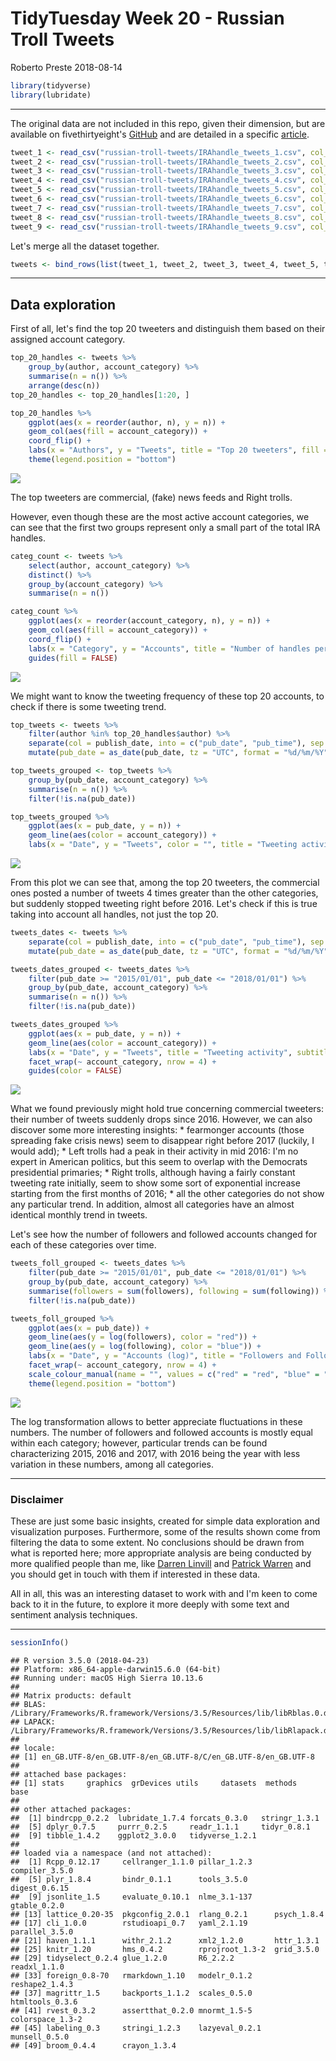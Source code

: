 TidyTuesday Week 20 - Russian Troll Tweets
================
Roberto Preste
2018-08-14

``` r
library(tidyverse)
library(lubridate)
```

------------------------------------------------------------------------

The original data are not included in this repo, given their dimension, but are available on fivethirtyeight's [GitHub](https://github.com/fivethirtyeight/russian-troll-tweets) and are detailed in a specific [article](https://fivethirtyeight.com/features/why-were-sharing-3-million-russian-troll-tweets/).

``` r
tweet_1 <- read_csv("russian-troll-tweets/IRAhandle_tweets_1.csv", col_types = "ccccccciiicciic")
tweet_2 <- read_csv("russian-troll-tweets/IRAhandle_tweets_2.csv", col_types = "ccccccciiicciic") 
tweet_3 <- read_csv("russian-troll-tweets/IRAhandle_tweets_3.csv", col_types = "ccccccciiicciic")
tweet_4 <- read_csv("russian-troll-tweets/IRAhandle_tweets_4.csv", col_types = "ccccccciiicciic")
tweet_5 <- read_csv("russian-troll-tweets/IRAhandle_tweets_5.csv", col_types = "ccccccciiicciic")
tweet_6 <- read_csv("russian-troll-tweets/IRAhandle_tweets_6.csv", col_types = "ccccccciiicciic") 
tweet_7 <- read_csv("russian-troll-tweets/IRAhandle_tweets_7.csv", col_types = "ccccccciiicciic")
tweet_8 <- read_csv("russian-troll-tweets/IRAhandle_tweets_8.csv", col_types = "ccccccciiicciic") 
tweet_9 <- read_csv("russian-troll-tweets/IRAhandle_tweets_9.csv", col_types = "ccccccciiicciic") 
```

Let's merge all the dataset together.

``` r
tweets <- bind_rows(list(tweet_1, tweet_2, tweet_3, tweet_4, tweet_5, tweet_6, tweet_7, tweet_8, tweet_9))
```

------------------------------------------------------------------------

Data exploration
----------------

First of all, let's find the top 20 tweeters and distinguish them based on their assigned account category.

``` r
top_20_handles <- tweets %>% 
    group_by(author, account_category) %>% 
    summarise(n = n()) %>% 
    arrange(desc(n)) 
top_20_handles <- top_20_handles[1:20, ]
```

``` r
top_20_handles %>% 
    ggplot(aes(x = reorder(author, n), y = n)) + 
    geom_col(aes(fill = account_category)) + 
    coord_flip() + 
    labs(x = "Authors", y = "Tweets", title = "Top 20 tweeters", fill = "Category: ") + 
    theme(legend.position = "bottom")
```

![](Week_20_files/figure-markdown_github/unnamed-chunk-5-1.png)

The top tweeters are commercial, (fake) news feeds and Right trolls.

However, even though these are the most active account categories, we can see that the first two groups represent only a small part of the total IRA handles.

``` r
categ_count <- tweets %>% 
    select(author, account_category) %>% 
    distinct() %>% 
    group_by(account_category) %>% 
    summarise(n = n())
```

``` r
categ_count %>% 
    ggplot(aes(x = reorder(account_category, n), y = n)) + 
    geom_col(aes(fill = account_category)) + 
    coord_flip() + 
    labs(x = "Category", y = "Accounts", title = "Number of handles per category") + 
    guides(fill = FALSE)
```

![](Week_20_files/figure-markdown_github/unnamed-chunk-7-1.png)

We might want to know the tweeting frequency of these top 20 accounts, to check if there is some tweeting trend.

``` r
top_tweets <- tweets %>% 
    filter(author %in% top_20_handles$author) %>% 
    separate(col = publish_date, into = c("pub_date", "pub_time"), sep = " ") %>% 
    mutate(pub_date = as_date(pub_date, tz = "UTC", format = "%d/%m/%Y"))
```

``` r
top_tweets_grouped <- top_tweets %>% 
    group_by(pub_date, account_category) %>% 
    summarise(n = n()) %>% 
    filter(!is.na(pub_date))
```

``` r
top_tweets_grouped %>% 
    ggplot(aes(x = pub_date, y = n)) + 
    geom_line(aes(color = account_category)) + 
    labs(x = "Date", y = "Tweets", color = "", title = "Tweeting activity", subtitle = "Top 20 handles")
```

![](Week_20_files/figure-markdown_github/unnamed-chunk-10-1.png)

From this plot we can see that, among the top 20 tweeters, the commercial ones posted a number of tweets 4 times greater than the other categories, but suddenly stopped tweeting right before 2016.
Let's check if this is true taking into account all handles, not just the top 20.

``` r
tweets_dates <- tweets %>% 
    separate(col = publish_date, into = c("pub_date", "pub_time"), sep = " ") %>% 
    mutate(pub_date = as_date(pub_date, tz = "UTC", format = "%d/%m/%Y"))
```

``` r
tweets_dates_grouped <- tweets_dates %>% 
    filter(pub_date >= "2015/01/01", pub_date <= "2018/01/01") %>% 
    group_by(pub_date, account_category) %>% 
    summarise(n = n()) %>% 
    filter(!is.na(pub_date))
```

``` r
tweets_dates_grouped %>% 
    ggplot(aes(x = pub_date, y = n)) + 
    geom_line(aes(color = account_category)) + 
    labs(x = "Date", y = "Tweets", title = "Tweeting activity", subtitle = "All handles") + 
    facet_wrap(~ account_category, nrow = 4) + 
    guides(color = FALSE)
```

![](Week_20_files/figure-markdown_github/unnamed-chunk-13-1.png)

What we found previously might hold true concerning commercial tweeters: their number of tweets suddenly drops since 2016. However, we can also discover some more interesting insights:
\* fearmonger accounts (those spreading fake crisis news) seem to disappear right before 2017 (luckily, I would add);
\* Left trolls had a peak in their activity in mid 2016: I'm no expert in American politics, but this seem to overlap with the Democrats presidential primaries;
\* Right trolls, although having a fairly constant tweeting rate initially, seem to show some sort of exponential increase starting from the first months of 2016;
\* all the other categories do not show any particular trend.
In addition, almost all categories have an almost identical monthly trend in tweets.

Let's see how the number of followers and followed accounts changed for each of these categories over time.

``` r
tweets_foll_grouped <- tweets_dates %>% 
    filter(pub_date >= "2015/01/01", pub_date <= "2018/01/01") %>% 
    group_by(pub_date, account_category) %>% 
    summarise(followers = sum(followers), following = sum(following)) %>% 
    filter(!is.na(pub_date))
```

``` r
tweets_foll_grouped %>% 
    ggplot(aes(x = pub_date)) + 
    geom_line(aes(y = log(followers), color = "red")) + 
    geom_line(aes(y = log(following), color = "blue")) + 
    labs(x = "Date", y = "Accounts (log)", title = "Followers and Followed accounts") + 
    facet_wrap(~ account_category, nrow = 4) + 
    scale_colour_manual(name = "", values = c("red" = "red", "blue" = "blue"), labels = c("Followed Accounts", "Followers")) + 
    theme(legend.position = "bottom")
```

![](Week_20_files/figure-markdown_github/unnamed-chunk-15-1.png)

The log transformation allows to better appreciate fluctuations in these numbers. The number of followers and followed accounts is mostly equal within each category; however, particular trends can be found characterizing 2015, 2016 and 2017, with 2016 being the year with less variation in these numbers, among all categories.

------------------------------------------------------------------------

### Disclaimer

These are just some basic insights, created for simple data exploration and visualization purposes. Furthermore, some of the results shown come from filtering the data to some extent.
No conclusions should be drawn from what is reported here; more appropriate analysis are being conducted by more qualified people than me, like [Darren Linvill](https://www.clemson.edu/cbshs/faculty-staff/profiles/darrenl) and [Patrick Warren](http://pwarren.people.clemson.edu/) and you should get in touch with them if interested in these data.

All in all, this was an interesting dataset to work with and I'm keen to come back to it in the future, to explore it more deeply with some text and sentiment analysis techniques.

------------------------------------------------------------------------

``` r
sessionInfo()
```

    ## R version 3.5.0 (2018-04-23)
    ## Platform: x86_64-apple-darwin15.6.0 (64-bit)
    ## Running under: macOS High Sierra 10.13.6
    ## 
    ## Matrix products: default
    ## BLAS: /Library/Frameworks/R.framework/Versions/3.5/Resources/lib/libRblas.0.dylib
    ## LAPACK: /Library/Frameworks/R.framework/Versions/3.5/Resources/lib/libRlapack.dylib
    ## 
    ## locale:
    ## [1] en_GB.UTF-8/en_GB.UTF-8/en_GB.UTF-8/C/en_GB.UTF-8/en_GB.UTF-8
    ## 
    ## attached base packages:
    ## [1] stats     graphics  grDevices utils     datasets  methods   base     
    ## 
    ## other attached packages:
    ##  [1] bindrcpp_0.2.2  lubridate_1.7.4 forcats_0.3.0   stringr_1.3.1  
    ##  [5] dplyr_0.7.5     purrr_0.2.5     readr_1.1.1     tidyr_0.8.1    
    ##  [9] tibble_1.4.2    ggplot2_3.0.0   tidyverse_1.2.1
    ## 
    ## loaded via a namespace (and not attached):
    ##  [1] Rcpp_0.12.17     cellranger_1.1.0 pillar_1.2.3     compiler_3.5.0  
    ##  [5] plyr_1.8.4       bindr_0.1.1      tools_3.5.0      digest_0.6.15   
    ##  [9] jsonlite_1.5     evaluate_0.10.1  nlme_3.1-137     gtable_0.2.0    
    ## [13] lattice_0.20-35  pkgconfig_2.0.1  rlang_0.2.1      psych_1.8.4     
    ## [17] cli_1.0.0        rstudioapi_0.7   yaml_2.1.19      parallel_3.5.0  
    ## [21] haven_1.1.1      withr_2.1.2      xml2_1.2.0       httr_1.3.1      
    ## [25] knitr_1.20       hms_0.4.2        rprojroot_1.3-2  grid_3.5.0      
    ## [29] tidyselect_0.2.4 glue_1.2.0       R6_2.2.2         readxl_1.1.0    
    ## [33] foreign_0.8-70   rmarkdown_1.10   modelr_0.1.2     reshape2_1.4.3  
    ## [37] magrittr_1.5     backports_1.1.2  scales_0.5.0     htmltools_0.3.6 
    ## [41] rvest_0.3.2      assertthat_0.2.0 mnormt_1.5-5     colorspace_1.3-2
    ## [45] labeling_0.3     stringi_1.2.3    lazyeval_0.2.1   munsell_0.5.0   
    ## [49] broom_0.4.4      crayon_1.3.4
